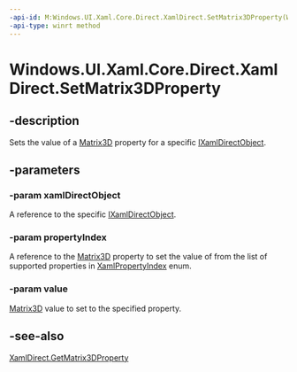 ```yaml
---
-api-id: M:Windows.UI.Xaml.Core.Direct.XamlDirect.SetMatrix3DProperty(Windows.UI.Xaml.Core.Direct.IXamlDirectObject,Windows.UI.Xaml.Core.Direct.XamlPropertyIndex,Windows.UI.Xaml.Media.Media3D.Matrix3D)
-api-type: winrt method
---
```


<!-- Method syntax.
public void XamlDirect.SetMatrix3DProperty(IXamlDirectObject xamlDirectObject, XamlPropertyIndex propertyIndex, Matrix3D value)
-->

# Windows.UI.Xaml.Core.Direct.XamlDirect.SetMatrix3DProperty

## -description
Sets the value of a [Matrix3D](../windows.ui.xaml.media/matrix3d.md) property for a specific [IXamlDirectObject](ixamldirectobject.md).

## -parameters
### -param xamlDirectObject
A reference to the specific [IXamlDirectObject](ixamldirectobject.md).

### -param propertyIndex
A reference to the [Matrix3D](../windows.ui.xaml.media/matrix3d.md) property to set the value of from the list of supported properties in [XamlPropertyIndex](xamlpropertyindex.md) enum.

### -param value
[Matrix3D](../windows.ui.xaml.media/matrix3d.md) value to set to the specified property.

## -see-also
[XamlDirect.GetMatrix3DProperty](xamldirect_getmatrix3dproperty_357048292.md)

